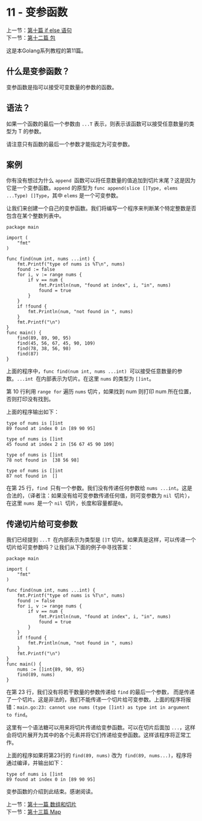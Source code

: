 11 - 变参函数  
========================

上一节：[第十篇 if else 语句](/docs/golang_tutorial_10.md)   
下一节：[第十二篇 包](/docs/golang_tutorial_12.md)  

这是本Golang系列教程的第11篇。   

## 什么是变参函数？  

变参函数是指可以接受可变数量的参数的函数。  

## 语法？  

如果一个函数的最后一个参数由 `...T` 表示，则表示该函数可以接受任意数量的类型为 T 的参数。

请注意只有函数的最后一个参数才能指定为可变参数。  

## 案例  

你有没有想过为什么 `append `函数可以将任意数量的值追加到切片末尾？这是因为它是一个变参函数。`append` 的原型为 `func append(slice []Type, elems ...Type) []Type`，其中 `elems` 是一个可变参数。 

让我们来创建一个自己的变参函数。我们将编写一个程序来判断某个特定整数是否包含在某个整数列表中。  

```golang
package main

import (  
    "fmt"
)

func find(num int, nums ...int) {  
    fmt.Printf("type of nums is %T\n", nums)
    found := false
    for i, v := range nums {
        if v == num {
            fmt.Println(num, "found at index", i, "in", nums)
            found = true
        }
    }
    if !found {
        fmt.Println(num, "not found in ", nums)
    }
    fmt.Printf("\n")
}
func main() {  
    find(89, 89, 90, 95)
    find(45, 56, 67, 45, 90, 109)
    find(78, 38, 56, 98)
    find(87)
}
```

上面的程序中，`func find(num int, nums ...int) `可以接受任意数量的参数。`...int `在内部表示为切片。在这里 `nums` 的类型为 `[]int`。  

第 10 行利用 `range for` 遍历 `nums` 切片，如果找到 num 则打印 num 所在位置，否则打印没有找到。  

上面的程序输出如下：  

```golang
type of nums is []int  
89 found at index 0 in [89 90 95]

type of nums is []int  
45 found at index 2 in [56 67 45 90 109]

type of nums is []int  
78 not found in  [38 56 98]

type of nums is []int  
87 not found in  []  
```

在第 25 行，`find `只有一个参数。我们没有传递任何参数给 `nums ...int`。这是合法的，（译者注：如果没有给可变参数传递任何值，则可变参数为 `nil `切片），在这里 `nums `是一个 `nil `切片，长度和容量都是`0`。  

## 传递切片给可变参数  

我们已经提到 `...T `在内部表示为类型是 `[]T` 切片。如果真是这样，可以传递一个切片给可变参数吗？让我们从下面的例子中寻找答案：  

```golang
package main

import (  
    "fmt"
)

func find(num int, nums ...int) {  
    fmt.Printf("type of nums is %T\n", nums)
    found := false
    for i, v := range nums {
        if v == num {
            fmt.Println(num, "found at index", i, "in", nums)
            found = true
        }
    }
    if !found {
        fmt.Println(num, "not found in ", nums)
    }
    fmt.Printf("\n")
}
func main() {  
    nums := []int{89, 90, 95}
    find(89, nums)
}
```

在第 23 行，我们没有将若干数量的参数传递给 `find` 的最后一个参数， 而是传递了一个切片。这是非法的，我们不能传递一个切片给可变参数。上面的程序将报错：`main.go:23: cannot use nums (type []int) as type int in argument to find`。  

这里有一个语法糖可以用来将切片传递给变参函数。可以在切片后面加 `...`，这样会将切片展开为其中的各个元素并将它们传递给变参函数。这样该程序将正常工作。  

上面的程序如果将第23行的 `find(89, nums)` 改为` find(89, nums...)`，程序将通过编译，并输出如下：   

```golang
type of nums is []int
89 found at index 0 in [89 90 95]
```

变参函数的介绍到此结束。感谢阅读。  

上一节：[第十一篇 数组和切片](/docs/golang_tutorial_10.md)   
下一节：[第十三篇 Map](/docs/golang_tutorial_12.md)  
